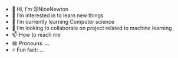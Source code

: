 - 👋 Hi, I’m @NiceNewton
- 👀 I’m interested in to learn new things
- 🌱 I’m currently learning Computer science
- 💞️ I’m looking to collaborate on project related to machine learning 
- 📫 How to reach me 
- 😄 Pronouns: ...
- ⚡ Fun fact: ...

<!---
NiceNewton/NiceNewton is a ✨ special ✨ repository because its `README.md` (this file) appears on your GitHub profile.
You can click the Preview link to take a look at your changes.
--->
